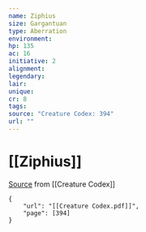 ```yaml
---
name: Ziphius
size: Gargantuan
type: Aberration
environment: 
hp: 135
ac: 16
initiative: 2
alignment: 
legendary: 
lair: 
unique: 
cr: 8
tags: 
source: "Creature Codex: 394"
url: ""
---
```

# [[Ziphius]]

[Source](zotero://open-pdf/library/items/NTNKJRHG?page=394) from [[Creature Codex]]

```pdf
{
	"url": "[[Creature Codex.pdf]]",
	"page": [394]
}
```

